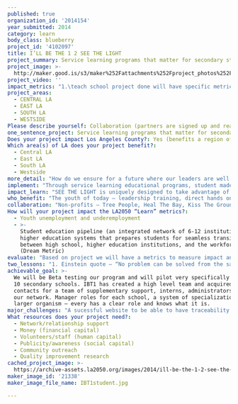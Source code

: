 ```yaml
---
published: true
organization_id: '2014154'
year_submitted: 2014
category: learn
body_class: blueberry
project_id: '4102097'
title: I’LL BE THE 1 2 SEE THE LIGHT
project_summary: Service learning programs that matter for secondary students & teachers.
project_image: >-
  http://maker.good.is/s3/maker%252Fattachments%252Fproject_photos%252Fimages%252F21338%252Fdisplay%252FIBT1student.jpg=c570x385
project_video: ''
impact_metrics: "1.\teach school project done will have specific metric developed for it (x number of plants planted in a school garden, school lunches being supplied for  certain # of kids, etc.)\r\n2.\tstudents for their projects along with their grades can recieve from IBT1 - scholarships, internships, or job placements after the year is done \r\n3.\tFunds raised by students through their kickstarter campaigns\r\n4.\tpre and post tests of kid’s confidence level in their belief in their ability to make a difference ( a survey we create for them to take before and after)\r\n5.\tnumber of kids we have in online community, number of partner organizations we have in the online community (the beginning of our learning web, what are our goals for year one)\r\n6.\tnumber of additional schools signed on for year two\r\n7.\tnumber of graduating kids who agree to be mentors for year two\r\n"
project_areas:
  - CENTRAL LA
  - EAST LA
  - SOUTH LA
  - WESTSIDE
Please describe yourself: Collaboration (partners are signed up and ready to hit the ground running!)
one_sentence_project: Service learning programs that matter for secondary students & teachers.
Does your project impact Los Angeles County?: Yes (benefits a region of LA County)
Which area(s) of LA does your project benefit?:
  - Central LA
  - East LA
  - South LA
  - Westside
more_detail: "How do we ensure for a future where our leaders are well equipped to guide us through the impending social, economic, and environmental challenges we face as a society? How can we educate our youth in being strategic disruptors of innovation, using their talents and creativity to come up with real solutions for tomorrow’s concerns? And most importantly, how do we get this next generation of leaders to really believe in their capacity to take effective action to improve their lives and the well-being of our world without which they lack the motivation to do so? We believe it starts with creating innovative and experiential, student-driven educational and leadership programs for young adults. \r\n\r\n \r\n"
implement: "Through service learning educational programs, student made documentary films, social media campaigns, youth summits, educational art installations, literature publication, and online curriculum, IBT1 encourages youth to get involved and interested in larger social issues by using inspiring, creative mediums. \r\n\r\n\r\nPresented with opportunities in the class room to address present day, real-world challenges students will take on projects that test out their critical thinking and team-building skills on issues that will immediately have an impact on their local communities, and they’ll build up their confidence in their ability to impact real change while doing it. Of course, we need to teach our youth the basics about the important global issues at hand, but it is also our responsibility to restore in them the belief that they can indeed make a difference and that their actions matter. We need to give them the opportunity to experience that they, indeed, can be the one to make a change for the better. \r\n\r\nOur premiere program based on this philosophy, SEE THE LIGHT, will launch in over 10+ Los Angeles based Secondary Schools Fall 2014. Designed to walk teachers and students through an eco-challenge that impacts their school and/or community to which they must propose and vote on a chosen project to implement as a potential solution to the presented problem. \r\n\r\nThis fall we will address the five main topics of soil health, waste management, energy, air quality, and ocean health in that particular school and group of students. Each school participating will be provided with 3 visits from an IBT1 program lead.  We will provide the following; three classroom discussions, a presentation about our program; actionable take home tool kit that addresses the eco-challenge; a sustainability plan for the school and student related to the challenge; tools for science, environmental and film clubs to launch peer-to-peer learning campaigns; access to our online tools, how to videos, social media engagement, and tracking system; comprehensive volunteer, internship, and learning database; and resources in English and Spanish language. \r\n\r\nSEE THE LIGHT will empower students to take on an eco challenge, art installations, media campaigns, and documentary films that push forward social change.  With our online portal students will be able to track their groups’ project, find and log volunteer hours, and earn points toward green products, healthy food, and scholarships."
impact_learn: "SEE THE LIGHT is uniquely designed to take advantage of the rich resources we have in the LA metropolitan area – namely the bar-setting arts and entertainment industry and the thriving local non-profit community- and make them more available to the youth engaged in our programs. Many of these youth, especially those in the less affluent areas, would never otherwise have exposure to such resources. By creating collaborative partnerships between local non-profits (Heal the Bay, Tree People, etc.), the creative arts and entertainment industry, local governing bodies, and local schools we create a learning web for students that inspire them at a passion level so the learning flows naturally. We show them the benefits of cross-pollinating from the many sectors of society to come up with creative solutions to long-held societal problems. We create an “innovation-incubator” for our youth to nurture and build confidence in the budding leader inside. Through mentorship programs and youth summits in our programs and online community, we connect youth directly with places of potential future employment. \r\nWith SEE THE LIGHT, LA does become the best place to learn today because we bridge the gap between school and the community’s outside resources. We take the pressure off of schools to “do it all,” and we provide an avenue for outside agencies to bring their resources to the schools in an easy-to-use, immediately impactful way. What’s more, with every new year of the program, the learning web only grows stronger. The integrated community of learning that expands well beyond the walls of any one school grows bigger and more sophisticated every year. Graduates of the program can come back and act as mentors. Communications between schools, non-profits, and the entertainment industry get more frequent, more clear, and more creatively rich. We start to funnel well-trained youth into internship jobs at some of the collaborating non-profits or corporations that take part in out learning web. By the year 2050, other metropolitan areas will be emulating our model for integrated learning systems that empower our youth, our communities, and our local industries. \r\n"
who_benefit: "The youth of today – leadership training, direct hands on experience, opportunities to direct their future success and access to meeting folks who can get them in the job market\r\n\r\nThe schools – we take over where they don’t have the capacity to take the students. Everything from teaching them emotional intelligence, conflict resolution, management skills as well as we connect schools to the local resources in the community that they wouldn’t otherwise have access to.\r\n\r\nThe industries and non-profits– entertainment industry needs vibrant young minds with innovative ideas that address real world problems. We are a key component in that pipeline, getting the best of the best youth in position to be future employees at these places.\r\n\r\nFuture generations and the planet – we are protecting the future generations of this planet by giving our best offering to this current next generation. We are teaching them from an integrated place, teaching them systems thinking so that they can address the complex problems we face with a holistic approach. We are teaching them how to be stewards of this earth. Like Einstein said “to solve a problem, you have to operate from a higher level of consciousness than the one the problem was created on.” We are offering that new high level way of thinking as a promise for a better future for all.\r\n"
collaboration: "Non-profits – Tree People, Heal The Bay, Kiss The Ground, Global Green and ACE.\r\n\r\nGoverning agencies – City of LA Mayor's office and their Sustainable goals. \r\n\r\nInstitutions of higher learning – partnering with film schools and Universities.  We are working with UCLA.  \r\n\r\nSecondary Schools – University High, Amino Inglewood High School, Amino Westrside Middle School, Muse School (these are confirmed) and more to come.  \r\n\r\nCREEC- CA Dept of Ed.\r\n\r\nArts and Entertainment Industry– partnering with film schools such as LA Film so students will be exposed to the entertainment industry through media projects we build with the students.\r\n\r\nThree factors critical to the success of our collaboration: 1) regular and open communication. Not a lot of institutions are used to working in such a collaborative and innovative way. There’s a lot of disconnects and “re-invent the wheel” stuff in the non-profit world and entertainment industry here. By putting the focus on the youth and not on any one organization, we give the power over to the people and encourage a much higher level of organization. There’s a learning curve in and of itself in this collaboration. We are staffed at IBT1 with experts in empowerment and leadership training and fully intend to have one of the first things we do to be to inculcate the collaborating partners into our new model of thinking. We need to walk our talk for it to work. In addition, we are staffed amply to do regular follow up with our partners and support a regular open flow of communication clearly. 2) acknowledgment for the system as it currently works. We do have our feet on the ground, even if our vision is to shoot for the stars, so to speak. We know we have to be palatable to the schools learning agenda, especially with standardized testing, so we are partnering with CREEC to ensure we are doing this in a way that’s approachable enough for the schools that they’re able to fit it in their scheduling. 3) a clear plan. High level collaborations are awesome, but they need clear strategy and direction. Through the discipline comes the freedom. We have big goals, but they start with small strategic steps. We have very clear game plans about who to engage in year one, and what we need from who to make this work. We constantly re-evaluate and course correct, but are savvy to the need for specific and measurable benchmark goals, especially in the early stages of partnerships until a more naturalorganic rhythm starts to unfold. \r\n"
How will your project impact the LA2050 “Learn” metrics?:
  - Youth unemployment and underemployment
  - >-
    Student education pipeline (an integrated network of 6-12 institutions, and
    higher education systems that prepares students for seamless transitions
    between high school, higher education institutions, and the workforce)
    (Dream Metric)
evaluate: "Based on project we will have a metrics to measure impact and how it aids in Climate change\r\n\r\nA project that has lasting impact for many years to come that the next wave of students can tur the project into a system for that school and/ or community\r\n\r\nStudents from our classrooms that adopt our program them graduating getting accepted to college or technical school or entering the workforce.  We track through our on line portal and aid them to make these choices. \r\n\r\n "
two_lessons: "1. Einstein quote – “No problem can be solved from the same level of consciousness that created it.” We must address our complex worldy problem from a systems-level, and we must be able to provide children with opportunities to learn how to be systems-level thinkers. We can’t teach in isolated institutions anymore. We need to start talking to each other and working with each other. This is how we do it. \r\n2. putting youth in safe yet vulnerable positions of leadership leads to the birthplace of creativity. Brene Brown quote: “Vulnerability is the birthplace of love, belonging, joy, courage, empathy, and creativity. It is the source of hope, empathy, accountability, and authenticity. If we want greater clarity in our purpose or deeper and more meaningful spiritual lives, vulnerability is the path.” Not to sound hokey, but humans are emotional creatures. This learning program is designed to speak to and engage “all of our selves” – our emotional selves, mental selves, physical selves, etc. When we do this successfully, you ignite a kind of determination in a person’s soul that will make them strong enough to move mountains. Again, this is our most remarkable natural resource – the untapped potential of our youth to make a change. We must speak to their excellence if we want it to come out of them!\r\n"
achievable_goal: >-
  We will be Beta testing our program and will pilot very specifically in only
  10 secondary schools. IBT1 has created a high level team and acquired the
  contacts for a team of supplementary support, interns, administrators through
  our network. Manager roles for each school, a system of specialization in a
  larger organism – every has a clear role and knows what it is. 
major_challenges: "A sucessful website to be able to have traceability and the turn key architecture to be able to create a robust site.  \r\n\r\nFunds to make this program happen and all schools to have the resources as well as funds to create an impactful project.\r\n\r\n"
What resources does your project need?:
  - Network/relationship support
  - Money (financial capital)
  - Volunteers/staff (human capital)
  - Publicity/awareness (social capital)
  - Community outreach
  - Quality improvement research
cached_project_image: >-
  https://archive-assets.la2050.org/images/2014/ill-be-the-1-2-see-the-light/maker.good.is/s3/maker%252Fattachments%252Fproject_photos%252Fimages%252F21338%252Fdisplay%252FIBT1student.jpg=c570x385.jpg
maker_image_id: '21338'
maker_image_file_name: IBT1student.jpg

---
```

